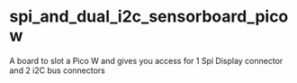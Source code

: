 # spi_and_dual_i2c_sensorboard_picow
A board to slot a Pico W and gives you access for 1 Spi Display connector and 2 i2C bus connectors
